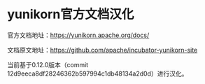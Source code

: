 # yunikorn官方文档汉化

官方文档地址：https://yunikorn.apache.org/docs/

文档原文地址：https://github.com/apache/incubator-yunikorn-site

当前基于0.12.0版本（commit 12d9eeca8df28246362b597994c1db48134a2d0d）进行汉化。
